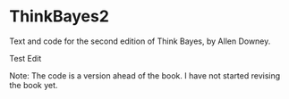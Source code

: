 ThinkBayes2
===========

Text and code for the second edition of Think Bayes, by Allen Downey.

Test Edit

Note: The code is a version ahead of the book.  I have not started revising the book yet.
